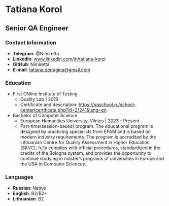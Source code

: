# Tatiana Korol
## Senior QA Engineer
### Contact Information
 * **Telegram**: @Nimiretta
 * **LinkedIn**: www.linkedin.com/in/tatiana-korol
 * **GitHub**: Nimiretta
 * **E-mail**: tatjana.deriugina@gmail.com
### Education
* First ONline Institute of Testing
  * Quality Lab | 2019
  * Certificate and description: https://qaschool.ru/school-center/certificate.php?id=21241&lang=en
* Bachelor of Computer Science
  * European Humanities University, Vilnius | 2023 - Present
  * Part-time(session-based) program.
    The educational program is designed by practicing specialists from EPAM and is based on modern industry requirements.
    The program is accredited by the Lithuanian Centre for Quality Assessment in Higher Education (SKVC), fully complies with official procedures, standardized in the credits of the Bologna system, and provides the opportunity to continue studying in master’s programs of universities in Europe and the USA in Computer Sciences.

### Languages
 - **Russian**: Native
 - **English**: B2/B2+
 - **Lithuanian**: B2
